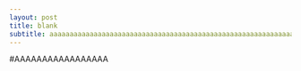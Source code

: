 ```yaml
---
layout: post
title: blank
subtitle: aaaaaaaaaaaaaaaaaaaaaaaaaaaaaaaaaaaaaaaaaaaaaaaaaaaaaaaaaaaaaaaa
---
```


#AAAAAAAAAAAAAAAAA